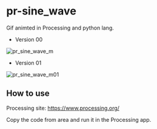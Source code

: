 # pr-sine_wave
Gif animted in Processing  and python lang. 


- Version 00

![pr_sine_wave_m](https://user-images.githubusercontent.com/87449988/152922955-463a4dd2-a57e-4d13-a270-01f78791bb82.gif)


- Version 01

![pr_sine_wave_m01](https://user-images.githubusercontent.com/87449988/153697910-69aa8338-daec-4724-87f0-e0e94f2e2a12.gif)


## How to use 

Processing site: https://www.processing.org/ 

Copy the code from area and run it in the Processing app. 
